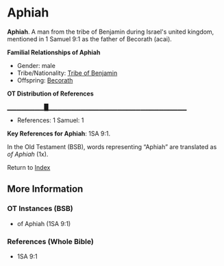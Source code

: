 # Aphiah
**Aphiah**. 
A man from the tribe of Benjamin during Israel's united kingdom, mentioned in 1 Samuel 9:1 as the father of Becorath (acai). 




**Familial Relationships of Aphiah**


* Gender: male
* Tribe/Nationality: [Tribe of Benjamin](../../../groups/md/acai/Benjamin.md)
* Offspring: [Becorath](Becorath.md)


**OT Distribution of References**

▁▁▁▁▁▁▁▁█▁▁▁▁▁▁▁▁▁▁▁▁▁▁▁▁▁▁▁▁▁▁▁▁▁▁▁▁▁▁
* References: 1 Samuel: 1



**Key References for Aphiah**: 
1SA 9:1. 


In the Old Testament (BSB), words representing “Aphiah” are translated as 
*of Aphiah* (1x). 




Return to [Index](00-Index.md)

## More Information

### OT Instances (BSB)

* of Aphiah (1SA 9:1)



### References (Whole Bible)

* 1SA 9:1



